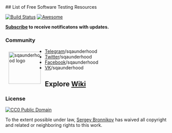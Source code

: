 <div class="github-widget" data-repo="ligurio/awesome-software-quality"></div>
<script async src="https://pagead2.googlesyndication.com/pagead/js/adsbygoogle.js"></script><ins class="adsbygoogle" style="display:block" data-ad-client="ca-pub-6890694312814945" data-ad-slot="5473692530" data-ad-format="auto"  data-full-width-responsive="true"></ins><script>(adsbygoogle = window.adsbygoogle || []).push({});</script>
## List of Free Software Testing Resources

[![Build Status](https://travis-ci.org/ligurio/awesome-software-quality.svg?branch=master)](https://travis-ci.org/ligurio/awesome-software-quality)
[![Awesome](https://cdn.rawgit.com/sindresorhus/awesome/d7305f38d29fed78fa85652e3a63e154dd8e8829/media/badge.svg)](https://github.com/sindresorhus/awesome)

**[Subscribe](https://github.com/ligurio/awesome-software-quality/subscription) to receive notificatons with updates.**

### Community

<img src="https://raw.githubusercontent.com/ligurio/awesome-software-quality/master/sqaunderhood-logo.svg?sanitize=true" align="left" alt="sqaunderhood logo" width="100" style="padding: 10px;"/>

- [Telegram](https://t.me/sqaunderhood)/sqaunderhood
- [Twitter](https://twitter.com/sqaunderhood)/sqaunderhood
- [Facebook](https://www.facebook.com/sqaunderhood)/sqaunderhood
- [VK](https://vk.com/sqaunderhood)/sqaunderhood

## Explore [Wiki](https://github.com/ligurio/awesome-software-quality/wiki)

### License

[![CC0 Public Domain](http://i.creativecommons.org/p/zero/1.0/88x31.png)](http://creativecommons.org/publicdomain/zero/1.0/)

To the extent possible under law, [Sergey Bronnikov](https://bronevichok.ru) has
waived all copyright and related or neighboring rights to this work.